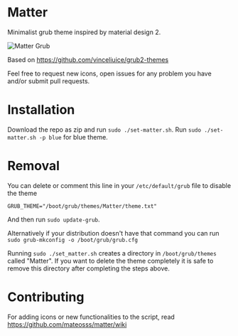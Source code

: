 # Matter

Minimalist grub theme inspired by material design 2.

![Matter Grub](demo.png)

Based on https://github.com/vinceliuice/grub2-themes

Feel free to request new icons, open issues for any problem you have
and/or submit pull requests.

# Installation

Download the repo as zip and run `sudo ./set-matter.sh`.
Run `sudo ./set-matter.sh -p blue` for blue theme.

# Removal

You can delete or comment this line in your `/etc/default/grub` file to disable the theme
```
GRUB_THEME="/boot/grub/themes/Matter/theme.txt"
```
And then run `sudo update-grub`.

Alternatively if your distribution doesn't have that command you can run `sudo grub-mkconfig -o /boot/grub/grub.cfg`

Running `sudo ./set_matter.sh` creates a directory in `/boot/grub/themes` called "Matter". If you want to delete the theme completely it is safe to remove this directory after completing the steps above.

# Contributing

For adding icons or new functionalities to the script, read
https://github.com/mateosss/matter/wiki
